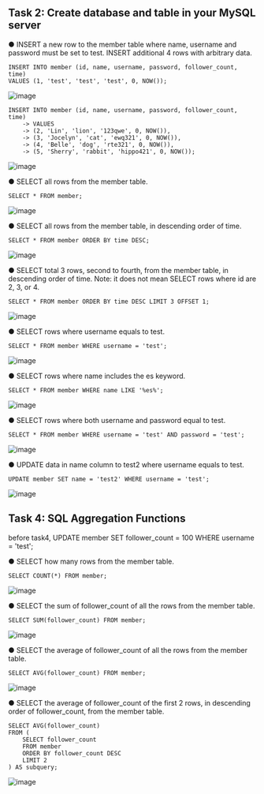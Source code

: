 ## Task 2: Create database and table in your MySQL server

● INSERT a new row to the member table where name, username and password must
be set to test. INSERT additional 4 rows with arbitrary data.
```
INSERT INTO member (id, name, username, password, follower_count, time) 
VALUES (1, 'test', 'test', 'test', 0, NOW());
```
![image](https://github.com/bibbygreen/wehelp_5th/assets/54356660/f5d48140-83eb-459f-a22b-30d12662acc6)

```
INSERT INTO member (id, name, username, password, follower_count, time)
    -> VALUES
    -> (2, 'Lin', 'lion', '123qwe', 0, NOW()),
    -> (3, 'Jocelyn', 'cat', 'ewq321', 0, NOW()),
    -> (4, 'Belle', 'dog', 'rte321', 0, NOW()),
    -> (5, 'Sherry', 'rabbit', 'hippo421', 0, NOW());
```
![image](https://github.com/bibbygreen/wehelp_5th/assets/54356660/7a576178-096f-40d4-86ec-814365d3b657)

● SELECT all rows from the member table.
```
SELECT * FROM member;
```
![image](https://github.com/bibbygreen/wehelp_5th/assets/54356660/583fe1c5-2748-4ae5-84f1-88fd5a600994)

● SELECT all rows from the member table, in descending order of time.
```
SELECT * FROM member ORDER BY time DESC;
```
![image](https://github.com/bibbygreen/wehelp_5th/assets/54356660/d97e2111-33d0-4459-b621-ec87644f0117)

● SELECT total 3 rows, second to fourth, from the member table, in descending order
of time. Note: it does not mean SELECT rows where id are 2, 3, or 4.
```
SELECT * FROM member ORDER BY time DESC LIMIT 3 OFFSET 1;
```
![image](https://github.com/bibbygreen/wehelp_5th/assets/54356660/57a86fba-876a-4977-a5ad-af6369a018ee)

● SELECT rows where username equals to test.
```
SELECT * FROM member WHERE username = 'test';
```
![image](https://github.com/bibbygreen/wehelp_5th/assets/54356660/baa60e16-3310-445b-9766-d9253ada9d89)


● SELECT rows where name includes the es keyword.
```
SELECT * FROM member WHERE name LIKE '%es%';
```
![image](https://github.com/bibbygreen/wehelp_5th/assets/54356660/ab3a0e00-c4cc-4b88-a7ac-1821b490521a)

● SELECT rows where both username and password equal to test.
```
SELECT * FROM member WHERE username = 'test' AND password = 'test';
```
![image](https://github.com/bibbygreen/wehelp_5th/assets/54356660/7e93e292-dfe1-478e-81bc-c7926c4d05fd)

● UPDATE data in name column to test2 where username equals to test.
```
UPDATE member SET name = 'test2' WHERE username = 'test';
```
![image](https://github.com/bibbygreen/wehelp_5th/assets/54356660/b633f2dc-72ee-4f16-a89a-cab7955beda8)

## Task 4: SQL Aggregation Functions
before task4,
UPDATE member SET follower_count = 100 WHERE username = 'test';

● SELECT how many rows from the member table.
```
SELECT COUNT(*) FROM member;
```
![image](https://github.com/bibbygreen/wehelp_5th/assets/54356660/e1c46322-1b0b-4afd-86ac-09b7fbcc3aaa)

● SELECT the sum of follower_count of all the rows from the member table.
```
SELECT SUM(follower_count) FROM member;
```
![image](https://github.com/bibbygreen/wehelp_5th/assets/54356660/da570266-f5c5-40dc-ba66-e4063b6c6e1a)


● SELECT the average of follower_count of all the rows from the member table.
```
SELECT AVG(follower_count) FROM member;
```
![image](https://github.com/bibbygreen/wehelp_5th/assets/54356660/77861426-4c7e-445b-847d-2b2dda4d91a0)


● SELECT the average of follower_count of the first 2 rows, in descending order of
follower_count, from the member table.
```
SELECT AVG(follower_count) 
FROM (
    SELECT follower_count 
    FROM member 
    ORDER BY follower_count DESC 
    LIMIT 2
) AS subquery;
```
![image](https://github.com/bibbygreen/wehelp_5th/assets/54356660/f4203e4c-9f09-4843-a09f-73bb1e8dca31)

